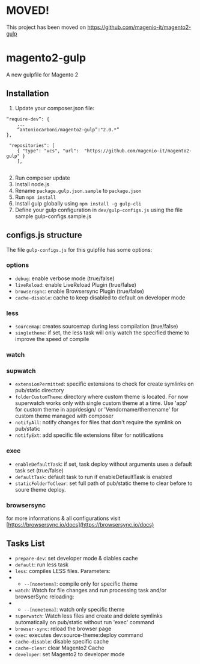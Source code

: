 # MOVED!
This project has been moved on https://github.com/magenio-it/magento2-gulp


# magento2-gulp


A new gulpfile for Magento 2


## Installation
1. Update your composer.json file:
```
“require-dev”: {
	...
	“antoniocarboni/magento2-gulp”:"2.0.*”
},

 "repositories": [
    { "type": "vcs", "url":  "https://github.com/magenio-it/magento2-gulp" }
    ],
    
```
2. Run composer update
3. Install node.js
4. Rename `package.gulp.json.sample` to `package.json`
5. Run `npm install`
6. Install gulp globally using `npm install -g gulp-cli`
7. Define your gulp configuration in `dev/gulp-configs.js` using the file sample gulp-configs.sample.js

## configs.js structure
The file `gulp-configs.js` for this gulpfile has some options:

### options
- `debug`: enable verbose mode (true/false)
- `liveReload`: enable LiveReload Plugin (true/false)
- `browsersync`: enable Browsersync Plugin (true/false)
- `cache-disable`: cache to keep disabled to default on developer mode
### less
- `sourcemap`: creates sourcemap during less compilation (true/false)
- `singletheme`: if set, the less task will only watch the specified theme to improve the speed of compile

### watch
### supwatch
- `extensionPermitted`:  specific extensions to check for create symlinks on pub/static directory
- `folderCustomTheme`: directory where custom theme is located.  For now superwatch works only with single custom theme at a time. Use 'app' for custom theme in app/design/ or 'Vendorname/themename' for custom theme managed with composer
- `notifyAll`: notify changes for files that don't require the symlink on pub/static
- `notifyExt`: add specific file extensions filter for notifications
### exec
- `enableDefaultTask`: if set, task deploy without arguments uses a default task set (true/false)
- `defaultTask`:  default task to run if enableDefaultTask is enabled
- `staticFolderToClear`: set full path of pub/static theme to clear before to soure theme deploy.
### browsersync
for more informations & all configurations visit [https://browsersync.io/docs](https://browsersync.io/docs) 

## Tasks List 
- `prepare-dev`: set developer mode & diables cache
- `default`: run less task
- `less`: compiles LESS files. Parameters:
- - `--[nometema]`: compile only for specific theme
- `watch`: Watch for file changes and run processing task and/or browserSync reloading:
- - `--[nometema]`: watch only specific theme
- `superwatch`: Watch less files and create and delete symlinks automatically on pub/static without run 'exec' command
- `browser-sync`: reload the browser page
- `exec`: executes dev:source-theme:deploy command
- `cache-disable`: disable specific cache
- `cache-clear`: clear Magento2 Cache
- `developer`: set Magento2 to developer mode
